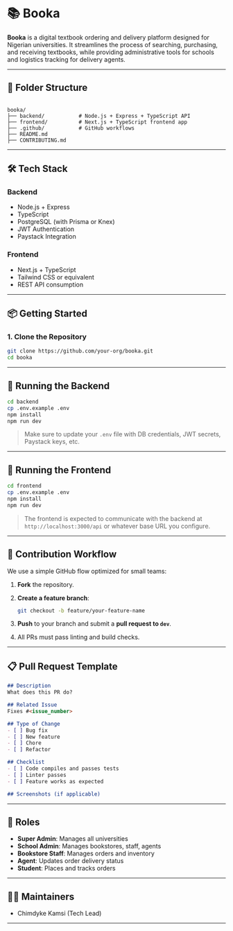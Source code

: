 # 📚 Booka

**Booka** is a digital textbook ordering and delivery platform designed for Nigerian universities. It streamlines the process of searching, purchasing, and receiving textbooks, while providing administrative tools for schools and logistics tracking for delivery agents.

---

## 🧩 Folder Structure

```

booka/
├── backend/           # Node.js + Express + TypeScript API
├── frontend/          # Next.js + TypeScript frontend app
├── .github/           # GitHub workflows
├── README.md
├── CONTRIBUTING.md

````

---

## 🛠 Tech Stack

### Backend
- Node.js + Express
- TypeScript
- PostgreSQL (with Prisma or Knex)
- JWT Authentication
- Paystack Integration

### Frontend
- Next.js + TypeScript
- Tailwind CSS or equivalent
- REST API consumption

---

## 📦 Getting Started

### 1. Clone the Repository

```bash
git clone https://github.com/your-org/booka.git
cd booka
````

---

## 🧪 Running the Backend

```bash
cd backend
cp .env.example .env
npm install
npm run dev
```

> Make sure to update your `.env` file with DB credentials, JWT secrets, Paystack keys, etc.

---

## 🧪 Running the Frontend

```bash
cd frontend
cp .env.example .env
npm install
npm run dev
```

> The frontend is expected to communicate with the backend at `http://localhost:3000/api` or whatever base URL you configure.

---

## 🔄 Contribution Workflow

We use a simple GitHub flow optimized for small teams:

1. **Fork** the repository.
2. **Create a feature branch**:

   ```bash
   git checkout -b feature/your-feature-name
   ```
3. **Push** to your branch and submit a **pull request to `dev`**.
4. All PRs must pass linting and build checks.

---

## 📋 Pull Request Template

```markdown
## Description
What does this PR do?

## Related Issue
Fixes #<issue_number>

## Type of Change
- [ ] Bug fix
- [ ] New feature
- [ ] Chore
- [ ] Refactor

## Checklist
- [ ] Code compiles and passes tests
- [ ] Linter passes
- [ ] Feature works as expected

## Screenshots (if applicable)
```

---

## 👥 Roles

* **Super Admin**: Manages all universities
* **School Admin**: Manages bookstores, staff, agents
* **Bookstore Staff**: Manages orders and inventory
* **Agent**: Updates order delivery status
* **Student**: Places and tracks orders

---

## 👨‍💻 Maintainers

* Chimdyke Kamsi (Tech Lead)

---
